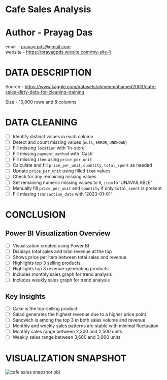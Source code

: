 # Cafe Sales Analysis
# Author - Prayag Das
email - prayag.pds@gmail.com  
website - https://prayagpds.wixsite.com/my-site-1
# DATA DESCRIPTION
Source - https://www.kaggle.com/datasets/ahmedmohamed2003/cafe-sales-dirty-data-for-cleaning-training

Size - 10,000 rows and 8 columns
# DATA CLEANING
- [ ] Identify distinct values in each column
- [ ] Detect and count missing values (`null`, `ERROR`, `UNKNOWN`)
- [ ] Fill missing `location` with 'In-store'
- [ ] Fill missing `payment_method` with 'Cash'
- [ ] Fill missing `item` using `price_per_unit`
- [ ] Calculate and fill `price_per_unit`, `quantity`, `total_spent` as needed
- [ ] Update `price_per_unit` using filled `item` values
- [ ] Check for any remaining missing values
- [ ] Set remaining numeric missing values to `0`, `item` to 'UNAVAILABLE'
- [ ] Manually fill `price_per_unit` and `quantity` if only `total_spent` is present
- [ ] Fill missing `transaction_date` with '2023-01-01'
# CONCLUSION
## Power BI Visualization Overview

- [ ] Visualization created using Power BI
- [ ] Displays total sales and total revenue at the top
- [ ] Shows price per item between total sales and revenue
- [ ] Highlights top 3 selling products
- [ ] Highlights top 3 revenue-generating products
- [ ] Includes monthly sales graph for trend analysis
- [ ] Includes weekly sales graph for trend analysis

## Key Insights

- [ ] Cake is the top-selling product
- [ ] Salad generates the highest revenue due to a higher price point
- [ ] Sandwich is among the top 3 in both sales volume and revenue
- [ ] Monthly and weekly sales patterns are stable with minimal fluctuation
- [ ] Monthly sales range between 2,300 and 2,500 units
- [ ] Weekly sales range between 3,600 and 3,900 units
# VISUALIZATION SNAPSHOT
![cafe sales snapshot pbi](https://github.com/user-attachments/assets/5fff220a-b2ba-4440-ade1-999e60bcb331)
